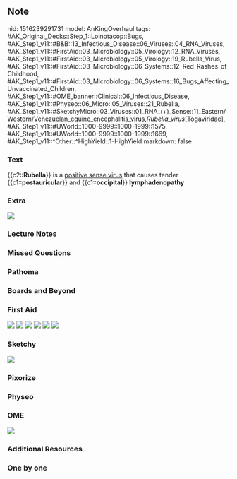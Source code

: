 ## Note
nid: 1516239291731
model: AnKingOverhaul
tags: #AK_Original_Decks::Step_1::Lolnotacop::Bugs, #AK_Step1_v11::#B&B::13_Infectious_Disease::06_Viruses::04_RNA_Viruses, #AK_Step1_v11::#FirstAid::03_Microbiology::05_Virology::12_RNA_Viruses, #AK_Step1_v11::#FirstAid::03_Microbiology::05_Virology::19_Rubella_Virus, #AK_Step1_v11::#FirstAid::03_Microbiology::06_Systems::12_Red_Rashes_of_Childhood, #AK_Step1_v11::#FirstAid::03_Microbiology::06_Systems::16_Bugs_Affecting_Unvaccinated_Children, #AK_Step1_v11::#OME_banner::Clinical::06_Infectious_Disease, #AK_Step1_v11::#Physeo::06_Micro::05_Viruses::21_Rubella, #AK_Step1_v11::#SketchyMicro::03_Viruses::01_RNA_(+)_Sense::11_Eastern/Western/Venezuelan_equine_encephalitis_virus,_Rubella_virus_[Togaviridae], #AK_Step1_v11::#UWorld::1000-9999::1000-1999::1575, #AK_Step1_v11::#UWorld::1000-9999::1000-1999::1669, #AK_Step1_v11::^Other::^HighYield::1-HighYield
markdown: false

### Text
{{c2::<b>Rubella</b>}} is a <u>positive sense virus</u> that causes
tender {{c1::<b>postauricular</b>}} and {{c1::<b>occipital</b>}}
<b>lymphadenopathy</b>

### Extra
<img src="paste-35102767710655.jpg">

### Lecture Notes


### Missed Questions


### Pathoma


### Boards and Beyond


### First Aid
<img src="tmpqhqht77z.png"> <img src="tmpo54gz0na.png"> <img src=
"tmpphm1i6ru.png"> <img src="tmpljrfgfdr.png"> <img src=
"tmp504to3uo.png"> <img src="tmptiyazq3q.png">

### Sketchy
<img src="paste-84920093376515.jpg">

### Pixorize


### Physeo


### OME
<div class="ome-widget">
  <a href=
  "https://onlinemeded.org/spa/infectious-disease?ref=anki"><img src="_OME_AnkiFlashcards_Topic_4.png"></a>
</div>

### Additional Resources


### One by one

